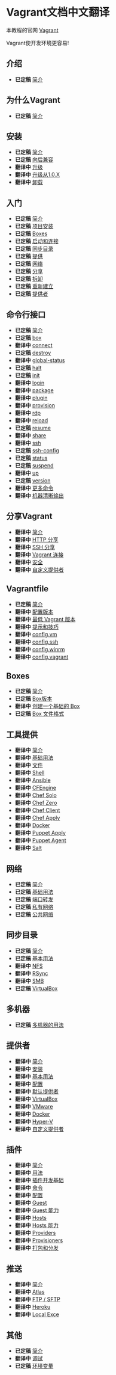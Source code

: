 Vagrant文档中文翻译
=================================

本教程的官网 [Vagrant](https://docs.vagrantup.com/v2/)

Vagrant使开发环境更容易!

介绍
-----

* **已定稿** [简介](overview.md)

为什么Vagrant
------

* **已定稿** [简介](why-vagrant-overview.md)

安装
-----

* **已定稿** [简介](install-overview.md)
* **已定稿** [向后兼容](install-backward-compatibility.md)
* **翻译中** [升级](install-upgrading.md)
* **翻译中** [升级从1.0.X](install-upgrading-from-1.0.X.md)
* **翻译中** [卸载](install-uninstallation.md)

入门
-----

* **已定稿** [简介](started-overview.md)
* **已定稿** [项目安装](started-project-setup.md)
* **已定稿** [Boxes](started-boxes.md)
* **已定稿** [启动和连接](started-up-and-ssh.md)
* **已定稿** [同步目录](started-synced-folders.md)
* **已定稿** [提供](started-provisioning.md)
* **已定稿** [网络](started-networking.md)
* **已定稿** [分享](started-share.md)
* **已定稿** [拆卸](started-teardown.md)
* **已定稿** [重新建立](started-rebuild.md)
* **已定稿** [提供者](started-providers.md)

命令行接口
-----

* **已定稿** [简介](command-line-interface-overview.md)
* **已定稿** [box](command-line-interface-box.md)
* **翻译中** [connect](command-line-interface-connect.md)
* **已定稿** [destroy](command-line-interface-destroy.md)
* **翻译中** [global-status](command-line-interface-global-status.md)
* **已定稿** [halt](command-line-interface-halt.md)
* **已定稿** [init](command-line-interface-init.md)
* **翻译中** [login](command-line-interface-login.md)
* **翻译中** [package](command-line-interface-package.md)
* **翻译中** [plugin](command-line-interface-plugin.md)
* **翻译中** [provision](command-line-interface-provision.md)
* **翻译中** [rdp](command-line-interface-rdp.md)
* **翻译中** [reload](command-line-interface-reload.md)
* **已定稿** [resume](command-line-interface-resume.md)
* **翻译中** [share](command-line-interface-share.md)
* **翻译中** [ssh](command-line-interface-ssh.md)
* **已定稿** [ssh-config](command-line-interface-ssh-config.md)
* **已定稿** [status](command-line-interface-status.md)
* **已定稿** [suspend](command-line-interface-suspend.md)
* **翻译中** [up](command-line-interface-up.md)
* **已定稿** [version](command-line-interface-version.md)
* **翻译中** [更多命令](command-line-interface-more-commands.md)
* **翻译中** [机器清晰输出](command-line-interface-machine-readable-output.md)


分享Vagrant
-----

* **翻译中** [简介](vagrant-share-overview.md)
* **翻译中** [HTTP 分享](vagrant-share-http-sharing.md)
* **翻译中** [SSH 分享](vagrant-share-ssh-sharing.md)
* **翻译中** [Vagrant 连接](vagrant-share-vagrant-connect.md)
* **翻译中** [安全](vagrant-share-security.md)
* **翻译中** [自定义提供者](vagrant-share-custom-provider.md)

Vagrantfile
-----

* **已定稿** [简介](vagrantfile-overview.md)
* **翻译中** [配置版本](vagrantfile-configuration-version.md)
* **翻译中** [最低 Vagrant 版本](vagrantfile-minimum-vagrant-version.md)
* **翻译中** [提示和技巧](vagrantfile-tips-and-tricks.md)
* **翻译中** [config.vm](vagrantfile-config-vm.md)
* **翻译中** [config.ssh](vagrantfile-config-ssh.md)
* **翻译中** [config.winrm](vagrantfile-config-winrm.md)
* **翻译中** [config.vagrant](vagrantfile-config-vagrant.md)

Boxes
-----

* **已定稿** [简介](boxes-overview.md)
* **已定稿** [Box版本](boxes-versioning.md)
* **翻译中** [创建一个基础的 Box](boxes-create-a-base-box.md)
* **已定稿** [Box 文件格式](boxes-box-file-format.md)

工具提供
-----

* **翻译中** [简介](provisioning-overview.md)
* **翻译中** [基础用法](provisioning-basic-usage.md)
* **翻译中** [文件](provisioning-file.md)
* **翻译中** [Shell](provisioning-shell.md)
* **翻译中** [Ansible](provisioning-ansible.md)
* **翻译中** [CFEngine](provisioning-cfengine.md)
* **翻译中** [Chef Solo](provisioning-chef-solo.md)
* **翻译中** [Chef Zero](provisioning-chef-zero.md)
* **翻译中** [Chef Client](provisioning-chef-client.md)
* **翻译中** [Chef Apply](provisioning-chef-apply.md)
* **翻译中** [Docker](provisioning-docker.md)
* **翻译中** [Puppet Apply](provisionging-puppet-apply.md)
* **翻译中** [Puppet Agent](provisioning-puppet-agent.md)
* **翻译中** [Salt](provisioning-salt.md)

网络
-----

* **已定稿** [简介](networking-overview.md)
* **已定稿** [基础用法](networking-basic-usage.md)
* **已定稿** [端口转发](networking-forwarded-ports.md)
* **已定稿** [私有网络](networking-private-network.md)
* **已定稿** [公共网络](networking-public-network.md)

同步目录
-----

* **已定稿** [简介](synced-folders-overview.md)
* **已定稿** [基本用法](synced-folders-basic-usage.md)
* **翻译中** [NFS](synced-folders-nfs.md)
* **翻译中** [RSync](synced-folders-rsync.md)
* **翻译中** [SMB](synced-folders-smb.md)
* **已定稿** [VirtualBox](synced-folders-virtualbox.md)

多机器
-----

* **已定稿** [多机器的用法](multi-machine.md)

提供者
-----

* **翻译中** [简介](providers-overview.md)
* **翻译中** [安装](providers-installation.md)
* **翻译中** [基本用法](providers-basic-usage.md)
* **翻译中** [配置](providers-configuration.md)
* **翻译中** [默认提供者](providers-default-provider.md)
* **翻译中** [VirtualBox](providers-virtualbox.md)
* **翻译中** [VMware](providers-vmware.md)
* **翻译中** [Docker](providers-docker.md)
* **翻译中** [Hyper-V](providers-hyper-v.md)
* **翻译中** [自定义提供者](providers-custom-provider.md)

插件
-----

* **翻译中** [简介](plugins-overview.md)
* **翻译中** [用法](plugins-usage.md)
* **翻译中** [插件开发基础](plugins-plugin-development-basics.md)
* **翻译中** [命令](plugins-commands.md)
* **翻译中** [配置](plugins-configuration.md)
* **翻译中** [Guest](plugins-guests.md)
* **翻译中** [Guest 能力](plugins-guest-capabilities.md)
* **翻译中** [Hosts](plugins-hosts.md)
* **翻译中** [Hosts 能力](plugins-host-capabilities.md)
* **翻译中** [Providers](plugins-providers.md)
* **翻译中** [Provisioners](plugins-provisioners.md)
* **翻译中** [打包和分发](plugins-packaging-and-distribution.md)

推送
-----

* **翻译中** [简介](push-overview.md)
* **翻译中** [Atlas](push-atlas.md)
* **翻译中** [FTP / SFTP](push-ftp-or-sftp.md)
* **翻译中** [Heroku](push-heroku.md)
* **翻译中** [Local Exce](push-local-exec.md)

其他
-----

* **已定稿** [简介](other-overview.md)
* **翻译中** [调试](other-debugging.md)
* **已定稿** [环境变量](other-environmental-variables.md)
